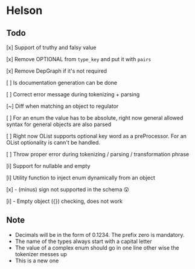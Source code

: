 # Helson

## Todo

[x] Support of truthy and falsy value

[x] Remove OPTIONAL from `type_key` and put it with `pairs`

[x] Remove DepGraph if it's not required

[ ] Is documentation generation can be done

[ ] Correct error message during tokenizing + parsing

[~] Diff when matching an object to regulator

[ ] For an enum the value has to be absolute, right now general allowed syntax for general objects are also parsed

[ ] Right now OList supports optional key word as a preProcessor. For an OList optionality is cann't be handled.

[ ] Throw proper error during tokenizing / parsing / transformation phrase

[i] Support for nullable and empty

[i] Utility function to inject enum dynamically from an object

[x] - (minus) sign not supported in the schema 😮

[i] - Empty object ({}) checking, does not work

## Note

- Decimals will be in the form of 0.1234. The prefix zero is mandatory.
- The name of the types always start with a capital letter
- The value of a complex enum should go in one line other wise the tokenizer messes up
- This is a new one
